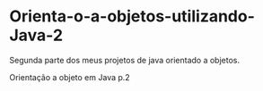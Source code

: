 # Orienta-o-a-objetos-utilizando-Java-2

Segunda parte dos meus projetos de java orientado a objetos.

Orientação a objeto em Java p.2
